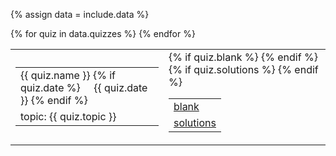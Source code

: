 {% assign data = include.data %}
<table class="asst-table">
{% for quiz in data.quizzes %}
<tr>
  <td>
		<table class="inner">
		  <tr>
			    <td>{{ quiz.name }} {% if quiz.date %} &nbsp; &nbsp; {{ quiz.date }} {% endif %}</td>
			</tr>
			<tr>
			    <td>topic: {{ quiz.topic }}</td>
			</tr>
		</table>
	</td>
	<td>
		<table class="inner">
		  {% if quiz.blank %}
		  <tr>
			    <td><a href="{{ data.home }}/{{ quiz.blank }}">blank</a></td>
			</tr>
		  {% endif %}
		  {% if quiz.solutions %}
			<tr>
			    <td><a href="{{ data.home }}/{{ quiz.solutions }}">solutions</a></td>
			</tr>
		  {% endif %}
		</table>
	</td>
</tr>
{% endfor %}
</table>
